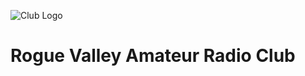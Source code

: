 ![Club Logo](https://k7mfr.org/logo/Rogue%20Valley%20Vectorized%20Logo_Final-04.svg)

# Rogue Valley Amateur Radio Club

